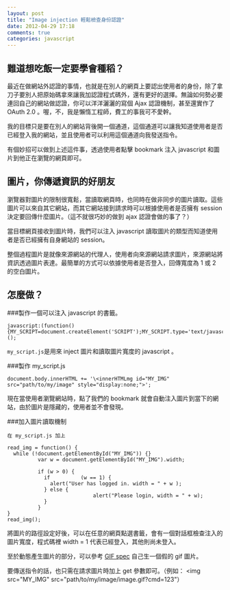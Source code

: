 ```yaml
---
layout: post
title: "Image injection 輕鬆檢查身份認證"
date: 2012-04-29 17:18
comments: true
categories: javascript
---
```

## 難道想吃飯一定要學會種稻？

最近在做網站外認證的事情，也就是在別人的網頁上要認出使用者的身份，除了拿刀子要別人把原始碼拿來讓我加認證程式碼外，還有更好的選擇。無論如何勢必要連回自己的網站做認證，你可以洋洋灑灑的寫個 Ajax 認證機制，甚至還實作了 OAuth 2.0 。喔，不，我是懶惰工程師，費工的事我可不愛幹。

我的目標只是要在別人的網站背後開一個通道，這個通道可以讓我知道使用者是否已經登入我的網站，並且使用者可以利用這個通道向我發送指令。

有個妙招可以做到上述這件事，透過使用者點擊 bookmark 注入 javascript 和圖片到他正在瀏覽的網頁即可。

## 圖片，你傳遞資訊的好朋友

瀏覽器對圖片的限制很寬鬆，當讀取網頁時，也同時在做非同步的圖片讀取。這些圖片可以來自其它網站，而其它網站接到請求時可以根據使用者是否擁有 session 決定要回傳什麼圖片。（這不就很巧妙的做到 ajax 認證會做的事了？）

當目標網頁接收到圖片時，我們可以注入 javascript 讀取圖片的類型而知道使用者是否已經擁有自身網站的 session。

整個過程圖片是就像來源網站的代理人，使用者向來源網站請求圖片，來源網站將資訊透過圖片表達。最簡單的方式可以依據使用者是否登入，回傳寬度為 1 或 2 的空白圖片。

## 怎麼做？

###製作一個可以注入 javascript 的書籤。

    javascript:(function(){MY_SCRIPT=document.createElement('SCRIPT');MY_SCRIPT.type='text/javascript';MY_SCRIPT.src='http://127.0.0.1:3000/test.js';document.body.appendChild(MY_SCRIPT)})();

`my_script.js`是用來 inject 圖片和讀取圖片寬度的 javascript 。

###製作 my_script.js

	document.body.innerHTML += '\<innerHTMLmg id="MY_IMG" src="path/to/my/image" style="display:none;">';

現在當使用者瀏覽網站時，點了我們的 bookmark 就會自動注入圖片到當下的網站，由於圖片是隱藏的，使用者並不會發現。

###加入圖片讀取機制

	在 my_script.js 加上

	read_img = function() {
	  while (!document.getElementById("MY_IMG")) {}
			  var w = document.getElementById("MY_IMG").width;

			  if (w > 0) {
			  	if			(w == 1) {
			  	  alert("User has logged in. width = " + w );
				} else {
								alert("Please login, width = " + w);
				}
			  }
	}
	read_img();

將圖片的路徑設定好後，可以在任意的網頁點選書籤，會有一個對話框檢查注入的圖片寬度，程式碼裡 width = 1 代表已經登入，其他則尚未登入。

至於動態產生圖片的部分，可以參考 [GIF spec](http://www.google.com.tw/url?sa=t&rct=j&q=&esrc=s&source=web&cd=1&ved=0CC4QFjAA&url=http%3A%2F%2Fwww.w3.org%2FGraphics%2FGIF%2Fspec-gif89a.txt&ei=XgadT_S6CqXnmAWPm5TODg&usg=AFQjCNGkPzr6fu-V-T05Uzu6aCxGaZ_iRA&sig2=BNcPCLS_4sFTBpJiAQ8eIg) 自己生一個假的 gif 圖片。

要傳送指令的話，也只需在請求圖片時加上 get 參數即可。（例如： <img src="MY_IMG" src="path/to/my/image/image.gif?cmd=123"）
